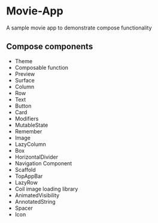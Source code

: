 # Movie-App
A sample movie app to demonstrate compose functionality

## Compose components 

- Theme
- Composable function
- Preview
- Surface
- Column
- Row
- Text
- Button
- Card
- Modifiers
- MutableState
- Remember
- Image
- LazyColumn
- Box
- HorizontalDivider
- Navigation Component
- Scaffold
- TopAppBar
- LazyRow
- Coil image loading library
- AnimatedVisibility
- AnnotatedString
- Spacer
- Icon
